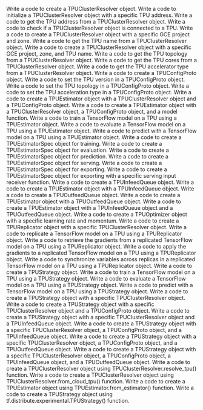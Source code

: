 Write a code to create a TPUClusterResolver object.
Write a code to initialize a TPUClusterResolver object with a specific TPU address.
Write a code to get the TPU address from a TPUClusterResolver object.
Write a code to check if a TPUClusterResolver object is connected to a TPU.
Write a code to create a TPUClusterResolver object with a specific GCE project and zone.
Write a code to get the TPU name from a TPUClusterResolver object.
Write a code to create a TPUClusterResolver object with a specific GCE project, zone, and TPU name.
Write a code to get the TPU topology from a TPUClusterResolver object.
Write a code to get the TPU cores from a TPUClusterResolver object.
Write a code to get the TPU accelerator type from a TPUClusterResolver object.
Write a code to create a TPUConfigProto object.
Write a code to set the TPU version in a TPUConfigProto object.
Write a code to set the TPU topology in a TPUConfigProto object.
Write a code to set the TPU acceleration type in a TPUConfigProto object.
Write a code to create a TPUEstimator object with a TPUClusterResolver object and a TPUConfigProto object.
Write a code to create a TPUEstimator object with a TPUClusterResolver object, a TPUConfigProto object, and a model function.
Write a code to train a TensorFlow model on a TPU using a TPUEstimator object.
Write a code to evaluate a TensorFlow model on a TPU using a TPUEstimator object.
Write a code to predict with a TensorFlow model on a TPU using a TPUEstimator object.
Write a code to create a TPUEstimatorSpec object for training.
Write a code to create a TPUEstimatorSpec object for evaluation.
Write a code to create a TPUEstimatorSpec object for prediction.
Write a code to create a TPUEstimatorSpec object for serving.
Write a code to create a TPUEstimatorSpec object for exporting.
Write a code to create a TPUEstimatorSpec object for exporting with a specific serving input receiver function.
Write a code to create a TPUInfeedQueue object.
Write a code to create a TPUEstimator object with a TPUInfeedQueue object.
Write a code to create a TPUOutfeedQueue object.
Write a code to create a TPUEstimator object with a TPUOutfeedQueue object.
Write a code to create a TPUEstimator object with a TPUInfeedQueue object and a TPUOutfeedQueue object.
Write a code to create a TPUOptimizer object with a specific learning rate and momentum.
Write a code to create a TPUReplicator object with a specific TPUClusterResolver object.
Write a code to replicate a TensorFlow model on a TPU using a TPUReplicator object.
Write a code to retrieve the gradients from a replicated TensorFlow model on a TPU using a TPUReplicator object.
Write a code to apply the gradients to a replicated TensorFlow model on a TPU using a TPUReplicator object.
Write a code to synchronize variables across replicas in a replicated TensorFlow model on a TPU using a TPUReplicator object.
Write a code to create a TPUStrategy object.
Write a code to train a TensorFlow model on a TPU using a TPUStrategy object.
Write a code to evaluate a TensorFlow model on a TPU using a TPUStrategy object.
Write a code to predict with a TensorFlow model on a TPU using a TPUStrategy object.
Write a code to create a TPUStrategy object with a specific TPUClusterResolver object.
Write a code to create a TPUStrategy object with a specific TPUClusterResolver object and a TPUConfigProto object.
Write a code to create a TPUStrategy object with a specific TPUClusterResolver object and a TPUInfeedQueue object.
Write a code to create a TPUStrategy object with a specific TPUClusterResolver object, a TPUConfigProto object, and a TPUInfeedQueue object.
Write a code to create a TPUStrategy object with a specific TPUClusterResolver object, a TPUConfigProto object, and a TPUOutfeedQueue object.
Write a code to create a TPUStrategy object with a specific TPUClusterResolver object, a TPUConfigProto object, a TPUInfeedQueue object, and a TPUOutfeedQueue object.
Write a code to create a TPUClusterResolver object using TPUClusterResolver.resolve_tpu() function.
Write a code to create a TPUClusterResolver object using TPUClusterResolver.from_cloud_tpu() function.
Write a code to create a TPUEstimator object using TPUEstimator.from_estimator() function.
Write a code to create a TPUStrategy object using tf.distribute.experimental.TPUStrategy() function.